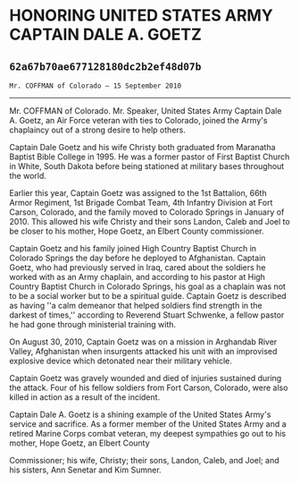 # HONORING UNITED STATES ARMY CAPTAIN DALE A. GOETZ
## `62a67b70ae677128180dc2b2ef48d07b`
`Mr. COFFMAN of Colorado — 15 September 2010`

---


Mr. COFFMAN of Colorado. Mr. Speaker, United States Army Captain Dale 
A. Goetz, an Air Force veteran with ties to Colorado, joined the Army's 
chaplaincy out of a strong desire to help others.

Captain Dale Goetz and his wife Christy both graduated from Maranatha 
Baptist Bible College in 1995. He was a former pastor of First Baptist 
Church in White, South Dakota before being stationed at military bases 
throughout the world.

Earlier this year, Captain Goetz was assigned to the 1st Battalion, 
66th Armor Regiment, 1st Brigade Combat Team, 4th Infantry Division at 
Fort Carson, Colorado, and the family moved to Colorado Springs in 
January of 2010. This allowed his wife Christy and their sons Landon, 
Caleb and Joel to be closer to his mother, Hope Goetz, an Elbert County 
commissioner.

Captain Goetz and his family joined High Country Baptist Church in 
Colorado Springs the day before he deployed to Afghanistan. Captain 
Goetz, who had previously served in Iraq, cared about the soldiers he 
worked with as an Army chaplain, and according to his pastor at High 
Country Baptist Church in Colorado Springs, his goal as a chaplain was 
not to be a social worker but to be a spiritual guide. Captain Goetz is 
described as having ''a calm demeanor that helped soldiers find 
strength in the darkest of times,'' according to Reverend Stuart 
Schwenke, a fellow pastor he had gone through ministerial training 
with.

On August 30, 2010, Captain Goetz was on a mission in Arghandab River 
Valley, Afghanistan when insurgents attacked his unit with an 
improvised explosive device which detonated near their military 
vehicle.



Captain Goetz was gravely wounded and died of injuries sustained 
during the attack. Four of his fellow soldiers from Fort Carson, 
Colorado, were also killed in action as a result of the incident.

Captain Dale A. Goetz is a shining example of the United States 
Army's service and sacrifice. As a former member of the United States 
Army and a retired Marine Corps combat veteran, my deepest sympathies 
go out to his mother, Hope Goetz, an Elbert County


Commissioner; his wife, Christy; their sons, Landon, Caleb, and Joel; 
and his sisters, Ann Senetar and Kim Sumner.

